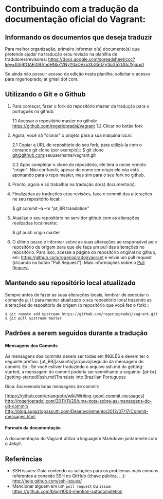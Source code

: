 Contribuindo com a tradução da documentação oficial do Vagrant:
===============================================================

Informando os documentos que deseja traduzir
--------------------------------------------

Para melhor organização, primeiro informar o(s) documento(s) que pretende ajudar na tradução e/ou revisão na planilha de tradutores/revisores:
https://docs.google.com/spreadsheet/ccc?key=0AjRfOAFDl97mdHN5ZVNyY0xOVkxXbG50Zy1IcG52UGc#gid=0

Se ainda não possuir acesso de edição nesta planilha, solicitar o acesso para rogeriopradoj at gmail dot com.

Utilizando o Git e o Github
---------------------------

1. Para começar, fazer o fork do repositório master da tradução para o português no github:

   1.1 Acessar o repositório master no github: https://github.com/rogeriopradoj/vagrant
   1.2 Clicar no botão fork

2. Agora, você irá "clonar" o projeto para a sua máquina local:
   
   2.1 Copiar a URL do repositório do seu fork, para utilizá-la com o comando git clone (por exemplo)::
    $ git clone git@github.com:seuusername/vagrant.git

   2.2 Após completar o clone do repositório, ele terá o nome remoto "origin". Não confundir, apesar do nome ser origin ele não está apontando para o repo master, mas sim para o seu fork no github.

3. Pronto, agora é só trabalhar na tradução do(s) documento(s).

4. Finalizadas as traduções e/ou revisões, faça o commit das alterações no seu repositório local::

    $ git commit –a –m "pt_BR translation"

5. Atualize o seu repositório no servidor github com as alterações realizadas localmente::

    $ git push origin master

6. O último passo é informar sobre as suas alterações ao responsável pelo repositório de origem para que ele faça um pull das alterações no repositório. Para isso, acesse a página do repositório original no github, em: https://github.com/rogeriopradoj/vagrant e envie um pull request (clicando no botão "Pull Request"):
   Mais informações sobre o [Pull Request][]


Mantendo seu repositório local atualizado
-----------------------------------------

Sempre antes de fazer as suas alterações locais, lembrar de executar o comando ``pull`` para manter atualizado o seu repositório local trazendo as alterações do repositório de origem (o repositório que você fez o fork)::

    $ git remote add upstream https://github.com/rogeriopradoj/vagrant.git
    $ git pull upstream master


Padrões a serem seguidos durante a tradução
-------------------------------------------

#### Mensagens dos Commits


As mensagens dos commits devem ser todas em INGLÊS e devem ter o seguinte prefixo:
[pt_BR][assunto][arquivo]seguido da mensagem do commit.
Ex.: Se você estiver traduzindo o arquivo ssh.md do getting-started, a mensagem do commit poderia ser semelhante a seguinte:
[pt-br][getting-started][ssh.md]Translate into Brazilian Portuguese

Dica: Escrevendo boas mensagens de commit:

[https://github.com/erlang/otp/wiki/Writing-good-commit-messages]
http://rogeriopradoj.com/2011/11/29/uma-nota-sobre-as-mensagens-do-git-commit/
http://blog.augustopascutti.com/Desenvolvimento/2012/07/17/Commit-messages.html

#### Formato da documentação

A documentação do Vagrant utiliza a linguagem Markdown juntamente com o Jekyll.

[Pull Request]: http://help.github.com/pull-requests/

Referências
-----------

- SSH issues: Guia contendo as soluções para os problemas mais comuns referentes a conexão SSH no GitHub (chave pública, ...): http://help.github.com/ssh-issues/
- Mencionar alguém em um ``pull request`` ou ``issue``: https://github.com/blog/1004-mention-autocompletion
